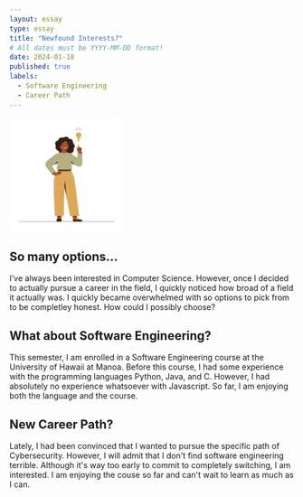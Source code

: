 ```yaml
---
layout: essay
type: essay
title: "Newfound Interests?"
# All dates must be YYYY-MM-DD format!
date: 2024-01-18
published: true
labels:
  - Software Engineering
  - Career Path
---
```


<img width="200px" class="rounded float-start pe-4" src="../img/igniting/interests.png">

## So many options...

I’ve always been interested in Computer Science. However, once I decided to actually pursue a career in the field, I quickly noticed how broad of a field it actually was. I quickly became overwhelmed with so options to pick from to be completley honest. How could I possibly choose?

## What about Software Engineering?

This semester, I am enrolled in a Software Engineering course at the University of Hawaii at Manoa. Before this course, I had some experience with the programming languages Python, Java, and C. However, I had absolutely no experience whatsoever with Javascript. So far, I am enjoying both the language and the course. 

## New Career Path?

Lately, I had been convinced that I wanted to pursue the specific path of Cybersecurity. However, I will admit that I don't find software engineering terrible. Although it's way too early to commit to completely switching, I am interested. I am enjoying the couse so far and can't wait to learn as much as I can.
